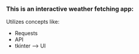 ### This is an interactive weather fetching app:

Utilizes concepts like:
- Requests
- API
- tkinter --> UI